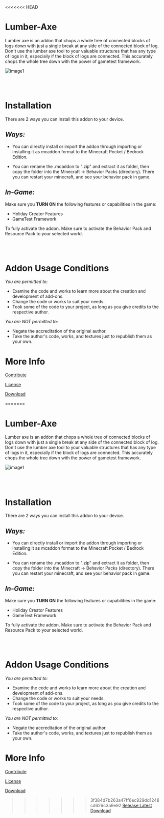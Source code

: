 <<<<<<< HEAD
# **Lumber-Axe**
Lumber axe is an addon that chops a whole tree of connected blocks of logs down with just a single break at any side of the connected block of log. Don't use the lumber axe tool to your valuable structures that has any type of logs in it, especially if the block of logs are connected. This accurately chops the whole tree down with the power of gametest framework.

![image1](https://user-images.githubusercontent.com/95139246/183247595-2af2bdaf-002e-4a97-b638-75114f729583.jpg)


<br></br>

# **Installation**
There are 2 ways you can install this addon to your device.

## *Ways:*

- You can directly install or import the addon through importing or installing it as mcaddon format to the Minecraft Pocket / Bedrock Edition.

- You can rename the .mcaddon to ".zip" and extract it as folder, then copy the folder into the Minecraft -> Behavior Packs (directory). There you can restart your minecraft, and see your behavior pack in game.

## *In-Game:*

Make sure you **TURN ON** the following features or capabilities in the game:

- Holiday Creator Features
- GameTest Framework

To fully activate the addon. Make sure to activate the Behavior Pack and Resource Pack to your selected world.


<br></br>

# **Addon Usage Conditions**

*You are permitted to:*

- Examine the code and works to learn more about the creation and development of add-ons.
- Change the code or works to suit your needs.
- Took some of the code to your project, as long as you give credits to the respective author.

*You are NOT permitted to:*

- Negate the accreditation of the original author.
- Take the author's code, works, and textures just to republish them as your own.

# **More Info**
[Contribute](./contributing.md)

[License](./license.md)

[Download](https://mcpedl.com/lumber-axe-addon/)

=======
# **Lumber-Axe**
Lumber axe is an addon that chops a whole tree of connected blocks of logs down with just a single break at any side of the connected block of log. Don't use the lumber axe tool to your valuable structures that has any type of logs in it, especially if the block of logs are connected. This accurately chops the whole tree down with the power of gametest framework.

![image1](https://user-images.githubusercontent.com/95139246/183247595-2af2bdaf-002e-4a97-b638-75114f729583.jpg)


<br></br>

# **Installation**
There are 2 ways you can install this addon to your device.

## *Ways:*

- You can directly install or import the addon through importing or installing it as mcaddon format to the Minecraft Pocket / Bedrock Edition.

- You can rename the .mcaddon to ".zip" and extract it as folder, then copy the folder into the Minecraft -> Behavior Packs (directory). There you can restart your minecraft, and see your behavior pack in game.

## *In-Game:*

Make sure you **TURN ON** the following features or capabilities in the game:

- Holiday Creator Features
- GameTest Framework

To fully activate the addon. Make sure to activate the Behavior Pack and Resource Pack to your selected world.


<br></br>

# **Addon Usage Conditions**

*You are permitted to:*

- Examine the code and works to learn more about the creation and development of add-ons.
- Change the code or works to suit your needs.
- Took some of the code to your project, as long as you give credits to the respective author.

*You are NOT permitted to:*

- Negate the accreditation of the original author.
- Take the author's code, works, and textures just to republish them as your own.

# **More Info**
[Contribute](./contributing.md)

[License](./LICENSE)

[Download](https://mcpedl.com/lumber-axe-addon/)

>>>>>>> 3f384d7b263a47ff6ec929dd1248cd626c3a9e92
[Release Latest Download](https://github.com/Adr-hyng/Lumber-Axe/releases/download/V1.0.3/Lumber.Axe.Addon.Updated.mcaddon)